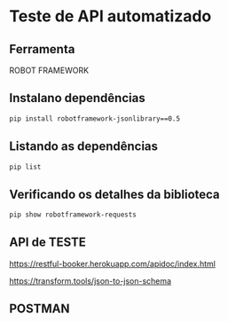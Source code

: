 # Teste de API automatizado

## Ferramenta
ROBOT FRAMEWORK

## Instalano dependências

```bash
pip install robotframework-jsonlibrary==0.5
```

## Listando as dependências

```bash
pip list
```

## Verificando os detalhes da biblioteca

```bash
pip show robotframework-requests
```

## API de TESTE

https://restful-booker.herokuapp.com/apidoc/index.html

https://transform.tools/json-to-json-schema

## POSTMAN



